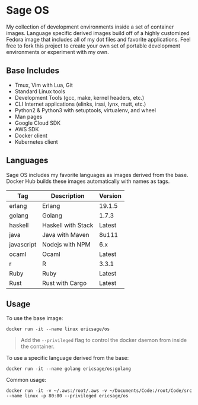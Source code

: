 
 Sage OS
=========

My collection of development environments inside a set of container images. Language specific derived images build off of a highly customized Fedora image that includes all of my dot files and favorite applications. Feel free to fork this project to create your own set of portable development environments or experiment with my own.

Base Includes
-------------
- Tmux, Vim with Lua, Git
- Standard Linux tools 
- Development Tools (gcc, make, kernel headers, etc.)
- CLI Internet applications (elinks, irssi, lynx, mutt, etc.)
- Python2 & Python3 with setuptools, virtualenv, and wheel
- Man pages
- Google Cloud SDK
- AWS SDK
- Docker client
- Kubernetes client

Languages
---------
Sage OS includes my favorite languages as images derived from the base. Docker Hub builds these images automatically with names as tags.

| Tag           | Description           | Version |
| ------------- | --------------------- | ------- |
| erlang        | Erlang                | 19.1.5  |
| golang        | Golang                | 1.7.3   |
| haskell       | Haskell with Stack    | Latest  |
| java          | Java with Maven       | 8u111   |
| javascript    | Nodejs with NPM       | 6.x     |
| ocaml         | Ocaml                 | Latest  |
| r             | R                     | 3.3.1   |
| Ruby          | Ruby                  | Latest  |
| Rust          | Rust with Cargo       | Latest  |

Usage
-----
To use the base image:

``` docker run -it --name linux ericsage/os ```

> Add the `--privileged` flag to control the docker daemon from inside the container.

To use a specific language derived from the base:

``` docker run -it --name golang ericsage/os:golang ```

Common usage:

``` docker run -it -v ~/.aws:/root/.aws -v ~/Documents/Code:/root/Code/src --name linux -p 80:80 --privileged ericsage/os ``` 
